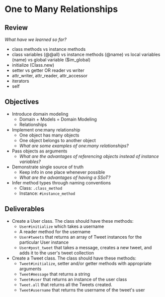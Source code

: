 # One to Many Relationships

## Review
*What have we learned so far?*
- class methods vs instance methods
- class variables (@@all) vs instance methods (@name) vs local variables (name) vs global variable ($im_global)
- initialize (Class.new)
- setter vs getter OR reader vs writer
- attr_writer, attr_reader, attr_accessor
- iterators
- self

## Objectives
* Introduce domain modeling
  - Domain + Models = Domain Modeling
  - Relationships
* Implement one:many relationship
  - One object has many objects
  - One object belongs to another object
  - *What are some examples of one:many relationships?*
* Pass objects as arguments
  - *What are the advantages of referencing objects instead of instance variables?*
* Demonstrate single source of truth
  - Keep info in one place whenever possible
  - *What are the advantages of having a SSoT?*
* Infer method types through naming conventions
  - Class: `.class_method`
  - Instance: `#instance_method`

## Deliverables
* Create a User class. The class should have these methods:
  - `User#initialize` which takes a username
  - A reader method for the username
  - `User#tweets` that returns an array of Tweet instances for the particular User instance
  - `User#post_tweet` that takes a message, creates a new tweet, and adds it to the user's tweet collection
* Create a Tweet class. The class should have these methods:
  - `Tweet#initialize`, setter and/or getter methods with appropriate arguments
  - `Tweet#message` that returns a string
  - `Tweet#user` that returns an instance of the user class
  - `Tweet.all` that returns all the Tweets created.
  - `Tweet#username` that returns the username of the tweet's user
